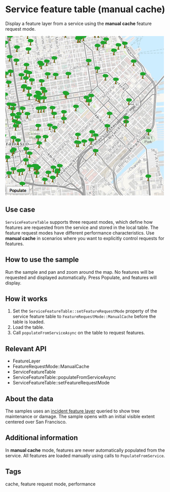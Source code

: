# Service feature table (manual cache)

Display a feature layer from a service using the **manual cache** feature request mode.

![](screenshot.png)

## Use case

`ServiceFeatureTable` supports three request modes, which define how features are requested from the service and stored in the local table. The feature request modes have different performance characteristics. Use **manual cache** in scenarios where you want to explicitly control requests for features.

## How to use the sample

Run the sample and pan and zoom around the map. No features will be requested and displayed automatically. Press Populate, and features will display.

## How it works

1. Set the `ServiceFeatureTable::setFeatureRequestMode` property of the service feature table to `FeatureRequestMode::ManualCache` before the table is loaded.
2. Load the table.
3. Call `populateFromServiceAsync` on the table to request features.

## Relevant API

* FeatureLayer
* FeatureRequestMode::ManualCache
* ServiceFeatureTable
* ServiceFeatureTable::populateFromServiceAsync
* ServiceFeatureTable::setFeatureRequestMode

## About the data

The samples uses an [incident feature layer](https://sampleserver6.arcgisonline.com/arcgis/rest/services/SF311/FeatureServer/0) queried to show tree maintenance or damage. The sample opens with an initial visible extent centered over San Francisco.

## Additional information

In **manual cache** mode, features are never automatically populated from the service. All features are loaded manually using calls to `PopulateFromService`.

## Tags

cache, feature request mode, performance
